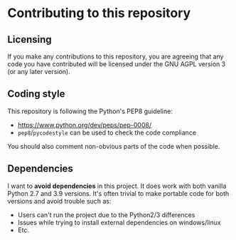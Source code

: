 # Contributing to this repository

## Licensing
If you make any contributions to this repository, you are agreeing that any
code you have contributed will be licensed under the GNU AGPL version 3 (or
any later version).

## Coding style
This repository is following the Python's PEP8 guideline:
 - https://www.python.org/dev/peps/pep-0008/
 - `pep8`/`pycodestyle` can be used to check the code compliance

You should also comment non-obvious parts of the code when possible.

## Dependencies
I want to **avoid dependencies** in this project. It does work with both
vanilla Python 2.7 and 3.9 versions. It's often trivial to make portable
code for both versions and avoid trouble such as:
 - Users can't run the project due to the Python2/3 differences
 - Issues while trying to install external dependencies on windows/linux
 - Etc.
